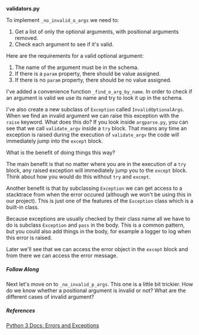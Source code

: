 **validators.py**

To implement `_no_invalid_o_args` we need to:

1. Get a list of only the optional arguments, with positional arguments removed.
2. Check each argument to see if it's valid.

Here are the requirements for a valid optional argument:

1. The name of the argument must be in the schema.
2. If there is a `param` property, there should be value assigned.
3. If there is no `param` property, there should be no value assigned.

I've added a convenience function `_find_o_arg_by_name`. In order to check if an
argument is valid we use its name and try to look it up in the schema.

I've also create a new subclass of `Exception` called `InvalidOptionalArgs`. When
we find an invalid argument we can raise this exception with the `raise` keyword.
What does this do? If you look inside `argparse.py`, you can see that we call
`validate_argv` inside a `try` block. That means any time an exception is raised
during the execution of `validate_argv` the code will immediately jump into the
`except` block.

What is the benefit of doing things this way?

The main benefit is that no matter where you are in the execution of a `try`
block, any raised exception will immediately jump you to the `except` block.
Think about how you would do this without `try` and `except`.

Another benefit is that by subclassing
`Exception` we can get access to a stacktrace from when the error occured (although
we won't be using this in our project). This is just one of the features of the
`Exception` class which is a built-in class.

Because exceptions are usually checked by their class name all we have to do is
subclass `Exception` and `pass` in the body. This is a common pattern, but you
could also add things in the body, for example a logger to log when this error
is raised.

Later we'll see that we can access the error object in the `except` block and
from there we can access the error message.

##### Follow Along

Next let's move on to `_no_invalid_p_args`. This one is a little bit trickier.
How do we know whether a positional argument is invalid or not? What are the
different cases of invalid argument?


##### References

[Python 3 Docs: Errors and Exceptions](https://docs.python.org/3/tutorial/errors.html)